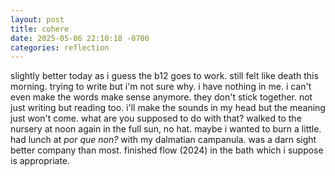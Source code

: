 ```yaml
---
layout: post
title: cohere
date: 2025-05-06 22:10:18 -0700
categories: reflection
---
```


slightly better today as i guess the b12 goes to work. still felt like death this morning. trying to write but i'm not sure why. i have nothing in me. i can't even make the words make sense anymore. they don't stick together. not just writing but reading too. i'll make the sounds in my head but the meaning just won't come. what are you supposed to do with that? walked to the nursery at noon again in the full sun, no hat. maybe i wanted to burn a little. had lunch at _por que non?_ with my dalmatian campanula. was a darn sight better company than most. finished flow (2024) in the bath which i suppose is appropriate.
